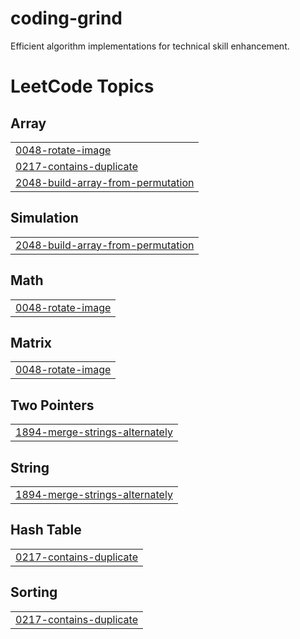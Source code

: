 # coding-grind
Efficient algorithm implementations for technical skill enhancement.

<!---LeetCode Topics Start-->
# LeetCode Topics
## Array
|  |
| ------- |
| [0048-rotate-image](https://github.com/avinashyadav5/coding-grind/tree/master/0048-rotate-image) |
| [0217-contains-duplicate](https://github.com/avinashyadav5/coding-grind/tree/master/0217-contains-duplicate) |
| [2048-build-array-from-permutation](https://github.com/avinashyadav5/coding-grind/tree/master/2048-build-array-from-permutation) |
## Simulation
|  |
| ------- |
| [2048-build-array-from-permutation](https://github.com/avinashyadav5/coding-grind/tree/master/2048-build-array-from-permutation) |
## Math
|  |
| ------- |
| [0048-rotate-image](https://github.com/avinashyadav5/coding-grind/tree/master/0048-rotate-image) |
## Matrix
|  |
| ------- |
| [0048-rotate-image](https://github.com/avinashyadav5/coding-grind/tree/master/0048-rotate-image) |
## Two Pointers
|  |
| ------- |
| [1894-merge-strings-alternately](https://github.com/avinashyadav5/coding-grind/tree/master/1894-merge-strings-alternately) |
## String
|  |
| ------- |
| [1894-merge-strings-alternately](https://github.com/avinashyadav5/coding-grind/tree/master/1894-merge-strings-alternately) |
## Hash Table
|  |
| ------- |
| [0217-contains-duplicate](https://github.com/avinashyadav5/coding-grind/tree/master/0217-contains-duplicate) |
## Sorting
|  |
| ------- |
| [0217-contains-duplicate](https://github.com/avinashyadav5/coding-grind/tree/master/0217-contains-duplicate) |
<!---LeetCode Topics End-->